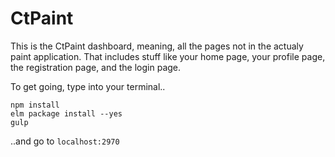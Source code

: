 # CtPaint

This is the CtPaint dashboard, meaning, all the pages not in the actualy paint application. That includes stuff like your home page, your profile page, the registration page, and the login page.

To get going, type into your terminal..

```
npm install
elm package install --yes
gulp
```

..and go to `localhost:2970`